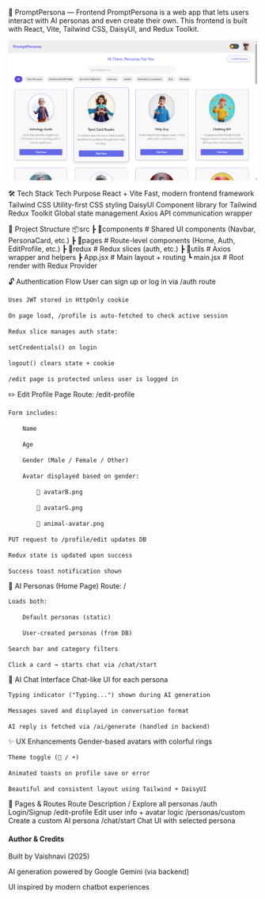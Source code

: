 🎨 PromptPersona — Frontend
PromptPersona is a web app that lets users interact with AI personas and even create their own. This frontend is built with React, Vite, Tailwind CSS, DaisyUI, and Redux Toolkit.

![alt text](image.png)


🛠️ Tech Stack
        Tech	                    Purpose
    React + Vite	Fast, modern frontend framework
    Tailwind CSS	Utility-first CSS styling
    DaisyUI	Component library for Tailwind
    Redux Toolkit	Global state management
    Axios	API communication wrapper

📁 Project Structure
    📦src
    ┣ 📂components         # Shared UI components (Navbar, PersonaCard, etc.)
    ┣ 📂pages              # Route-level components (Home, Auth, EditProfile, etc.)
    ┣ 📂redux              # Redux slices (auth, etc.)
    ┣ 📂utils              # Axios wrapper and helpers
    ┣ App.jsx             # Main layout + routing
    ┗ main.jsx            # Root render with Redux Provider


🔓 Authentication Flow
    User can sign up or log in via /auth route

    Uses JWT stored in HttpOnly cookie

    On page load, /profile is auto-fetched to check active session

    Redux slice manages auth state:

    setCredentials() on login

    logout() clears state + cookie

    /edit page is protected unless user is logged in


✏️ Edit Profile Page
    Route: /edit-profile

    Form includes:

        Name

        Age

        Gender (Male / Female / Other)

        Avatar displayed based on gender:

            👦 avatarB.png

            👧 avatarG.png

            🐯 animal-avatar.png

    PUT request to /profile/edit updates DB

    Redux state is updated upon success

    Success toast notification shown


🧠 AI Personas (Home Page)
    Route: /

    Loads both:

        Default personas (static)

        User-created personas (from DB)

    Search bar and category filters

    Click a card → starts chat via /chat/start


💬 AI Chat Interface
    Chat-like UI for each persona

    Typing indicator ("Typing...") shown during AI generation

    Messages saved and displayed in conversation format

    AI reply is fetched via /ai/generate (handled in backend)


✨ UX Enhancements
    Gender-based avatars with colorful rings

    Theme toggle (🌙 / ☀️)

    Animated toasts on profile save or error

    Beautiful and consistent layout using Tailwind + DaisyUI



🔐 Pages & Routes
        Route	                  Description
        /	                    Explore all personas
        /auth	                Login/Signup
        /edit-profile	        Edit user info + avatar logic
        /personas/custom	    Create a custom AI persona
        /chat/start	            Chat UI with selected persona



#### Author & Credits
Built by Vaishnavi (2025)

AI generation powered by Google Gemini (via backend)

UI inspired by modern chatbot experiences

